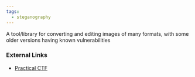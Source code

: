 ```yaml
---
tags:
  - steganography
---
```


A tool/library for converting and editing images of many formats, with some older versions having known vulnerabilities

### External Links
* [Practical CTF](https://book.jorianwoltjer.com/web/imagemagick)
